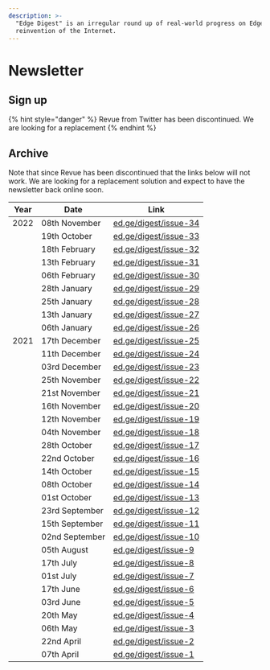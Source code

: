 ```yaml
---
description: >-
  "Edge Digest" is an irregular round up of real-world progress on Edge's
  reinvention of the Internet.
---
```


# Newsletter

## Sign up

{% hint style="danger" %}
Revue from Twitter has been discontinued. We are looking for a replacement
{% endhint %}

## Archive

Note that since Revue has been discontinued that the links below will not work. We are looking for a replacement solution and expect to have the newsletter back online soon.

| Year | Date           | Link                                                   |
| ---- | -------------- | ------------------------------------------------------ |
| 2022 | 08th November  | [ed.ge/digest/issue-34](https://ed.ge/digest/issue-34) |
|      | 19th October   | [ed.ge/digest/issue-33](https://ed.ge/digest/issue-33) |
|      | 18th February  | [ed.ge/digest/issue-32](https://ed.ge/digest/issue-32) |
|      | 13th February  | [ed.ge/digest/issue-31](https://ed.ge/digest/issue-31) |
|      | 06th February  | [ed.ge/digest/issue-30](https://ed.ge/digest/issue-30) |
|      | 28th January   | [ed.ge/digest/issue-29](https://ed.ge/digest/issue-29) |
|      | 25th January   | [ed.ge/digest/issue-28](https://ed.ge/digest/issue-28) |
|      | 13th January   | [ed.ge/digest/issue-27](https://ed.ge/digest/issue-27) |
|      | 06th January   | [ed.ge/digest/issue-26](https://ed.ge/digest/issue-26) |
| 2021 | 17th December  | [ed.ge/digest/issue-25](https://ed.ge/digest/issue-25) |
|      | 11th December  | [ed.ge/digest/issue-24](https://ed.ge/digest/issue-24) |
|      | 03rd December  | [ed.ge/digest/issue-23](https://ed.ge/digest/issue-23) |
|      | 25th November  | [ed.ge/digest/issue-22](https://ed.ge/digest/issue-22) |
|      | 21st November  | [ed.ge/digest/issue-21](https://ed.ge/digest/issue-21) |
|      | 16th November  | [ed.ge/digest/issue-20](https://ed.ge/digest/issue-20) |
|      | 12th November  | [ed.ge/digest/issue-19](https://ed.ge/digest/issue-19) |
|      | 04th November  | [ed.ge/digest/issue-18](https://ed.ge/digest/issue-18) |
|      | 28th October   | [ed.ge/digest/issue-17](https://ed.ge/digest/issue-17) |
|      | 22nd October   | [ed.ge/digest/issue-16](https://ed.ge/digest/issue-16) |
|      | 14th October   | [ed.ge/digest/issue-15](https://ed.ge/digest/issue-15) |
|      | 08th October   | [ed.ge/digest/issue-14](https://ed.ge/digest/issue-14) |
|      | 01st October   | [ed.ge/digest/issue-13](https://ed.ge/digest/issue-13) |
|      | 23rd September | [ed.ge/digest/issue-12](https://ed.ge/digest/issue-12) |
|      | 15th September | [ed.ge/digest/issue-11](https://ed.ge/digest/issue-11) |
|      | 02nd September | [ed.ge/digest/issue-10](https://ed.ge/digest/issue-10) |
|      | 05th August    | [ed.ge/digest/issue-9](https://ed.ge/digest/issue-9)   |
|      | 17th July      | [ed.ge/digest/issue-8](https://ed.ge/digest/issue-8)   |
|      | 01st July      | [ed.ge/digest/issue-7](https://ed.ge/digest/issue-7)   |
|      | 17th June      | [ed.ge/digest/issue-6](https://ed.ge/digest/issue-6)   |
|      | 03rd June      | [ed.ge/digest/issue-5](https://ed.ge/digest/issue-5)   |
|      | 20th May       | [ed.ge/digest/issue-4](https://ed.ge/digest/issue-4)   |
|      | 06th May       | [ed.ge/digest/issue-3](https://ed.ge/digest/issue-3)   |
|      | 22nd April     | [ed.ge/digest/issue-2](https://ed.ge/digest/issue-2)   |
|      | 07th April     | [ed.ge/digest/issue-1](https://ed.ge/digest/issue-1)   |

